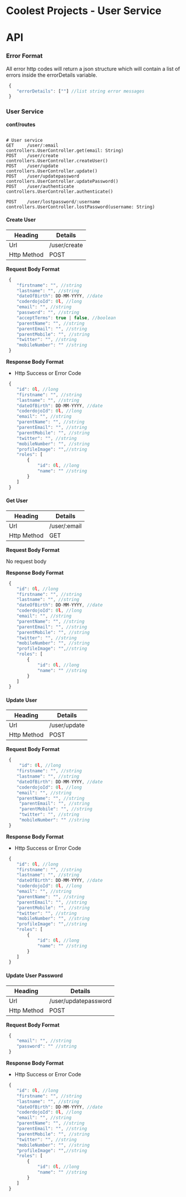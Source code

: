 Coolest Projects - User Service
=================================

# API

### Error Format

All error http codes will return a json structure which will contain a list of errors inside the errorDetails variable.

````javascript
 {
 	"errorDetails": [""] //list string error messages
 }
````

### User Service

__conf/routes__
````

# User service
GET     /user/:email                controllers.UserController.get(email: String)
POST    /user/create                controllers.UserController.createUser()
POST    /user/update                controllers.UserController.update()
POST    /user/updatepassword        controllers.UserController.updatePassword()
POST    /user/authenticate          controllers.UserController.authenticate()

POST    /user/lostpassword/:username           controllers.UserController.lostPassword(username: String)
````

#### Create User

| Heading | Details |
|------|------ |
| Url | /user/create |
| Http Method | POST |

__Request Body Format__

````javascript
 {
 	"firstname": "", //string
 	"lastname": "", //string
 	"dateOfBirth": DD-MM-YYYY, //date
 	"coderdojoId": 0l, //long
 	"email": "", //string
 	"password": "", //string
 	"acceptTerms": true | false, //boolean
 	"parentName": "", //string
    "parentEmail": "", //string
    "parentMobile": "", //string
    "twitter": "", //string
    "mobileNumber": "" //string
 }
````

__Response Body Format__

* Http Success or Error Code

````javascript
 {
    "id": 0l, //long
 	"firstname": "", //string
 	"lastname": "", //string
 	"dateOfBirth": DD-MM-YYYY, //date
 	"coderdojoId": 0l, //long
 	"email": "", //string
 	"parentName": "", //string
    "parentEmail": "", //string
    "parentMobile": "", //string
    "twitter": "", //string
    "mobileNumber": "", //string
    "profileImage": "",//string
    "roles": [
        {
            "id": 0l, //long
            "name": "" //string
        }
    ]
 }
````

#### Get User

| Heading | Details |
|------|------ |
| Url | /user/:email |
| Http Method | GET |

__Request Body Format__

No request body

__Response Body Format__

````javascript
 {
    "id": 0l, //long
 	"firstname": "", //string
 	"lastname": "", //string
 	"dateOfBirth": DD-MM-YYYY, //date
 	"coderdojoId": 0l, //long
 	"email": "", //string
 	"parentName": "", //string
    "parentEmail": "", //string
    "parentMobile": "", //string
    "twitter": "", //string
    "mobileNumber": "", //string
    "profileImage": "",//string
    "roles": [
        {
            "id": 0l, //long
            "name": "" //string
        }
    ]
 }
````

#### Update User

| Heading | Details |
|------|------ |
| Url | /user/update |
| Http Method | POST |

__Request Body Format__

````javascript
 {
     "id": 0l, //long
  	"firstname": "", //string
  	"lastname": "", //string
  	"dateOfBirth": DD-MM-YYYY, //date
  	"coderdojoId": 0l, //long
  	"email": "", //string
  	"parentName": "", //string
     "parentEmail": "", //string
     "parentMobile": "", //string
     "twitter": "", //string
     "mobileNumber": "" //string
 }
````

__Response Body Format__

* Http Success or Error Code

````javascript
 {
    "id": 0l, //long
 	"firstname": "", //string
 	"lastname": "", //string
 	"dateOfBirth": DD-MM-YYYY, //date
 	"coderdojoId": 0l, //long
 	"email": "", //string
 	"parentName": "", //string
    "parentEmail": "", //string
    "parentMobile": "", //string
    "twitter": "", //string
    "mobileNumber": "", //string
    "profileImage": "",//string
    "roles": [
        {
            "id": 0l, //long
            "name": "" //string
        }
    ]
 }
````


#### Update User Password

| Heading | Details |
|------|------ |
| Url | /user/updatepassword |
| Http Method | POST |

__Request Body Format__

````javascript
 {
    "email": "", //string
 	"password": "" //string	
 }
````

__Response Body Format__

* Http Success or Error Code

````javascript
 {
    "id": 0l, //long
 	"firstname": "", //string
 	"lastname": "", //string
 	"dateOfBirth": DD-MM-YYYY, //date
 	"coderdojoId": 0l, //long
 	"email": "", //string
 	"parentName": "", //string
    "parentEmail": "", //string
    "parentMobile": "", //string
    "twitter": "", //string
    "mobileNumber": "", //string
    "profileImage": "",//string
    "roles": [
        {
            "id": 0l, //long
            "name": "" //string
        }
    ]
 }
````

